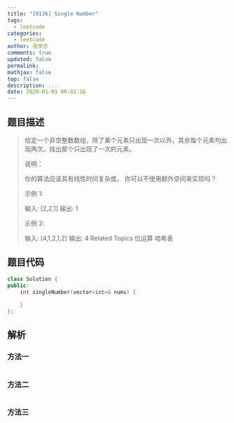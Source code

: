 ```yaml
---
title: "[0136] Single Number"
tags:
  - leetcode
categories:
  - leetcode
author: 张学志
comments: true
updated: false
permalink:
mathjax: false
top: false
description: ...
date: 2020-01-01 00:02:16
---
```


## 题目描述

> 给定一个非空整数数组，除了某个元素只出现一次以外，其余每个元素均出现两次。找出那个只出现了一次的元素。 
> 
> 说明： 
> 
> 你的算法应该具有线性时间复杂度。 你可以不使用额外空间来实现吗？ 
> 
> 示例 1: 
> 
> 输入: [2,2,1]
> 输出: 1
> 
> 
> 示例 2: 
> 
> 输入: [4,1,2,1,2]
> 输出: 4 
> Related Topics 位运算 哈希表

## 题目代码

```cpp
class Solution {
public:
    int singleNumber(vector<int>& nums) {
        
    }
};
```

## 解析

### 方法一

```cpp

```

### 方法二

```cpp

```

### 方法三

```cpp

```

